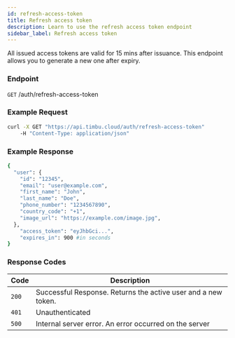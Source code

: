 ```yaml
---
id: refresh-access-token
title: Refresh access token
description: Learn to use the refresh access token endpoint
sidebar_label: Refresh access token
---
```


All issued access tokens are valid for 15 mins after issuance. This endpoint allows you to generate a new one after expiry.

### Endpoint

`GET` /auth/refresh-access-token

### Example Request

```bash
curl -X GET "https://api.timbu.cloud/auth/refresh-access-token"
    -H "Content-Type: application/json"
```

### Example Response

```bash
{
  "user": {
    "id": "12345",
    "email": "user@example.com",
    "first_name": "John",
    "last_name": "Doe",
    "phone_number": "1234567890",
    "country_code": "+1",
    "image_url": "https://example.com/image.jpg",
  },
    "access_token": "eyJhbGci...",
    "expires_in": 900 #in seconds
}
```

### Response Codes

| Code  | Description                                                   |
| ----- | ------------------------------------------------------------- |
| `200` | Successful Response. Returns the active user and a new token. |
| `401` | Unauthenticated                                               |
| `500` | Internal server error. An error occurred on the server        |

